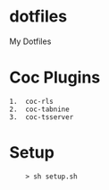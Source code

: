 # dotfiles
My Dotfiles

# Coc Plugins

    1.  coc-rls
    2.  coc-tabnine
    3.  coc-tsserver

# Setup
```
    > sh setup.sh
```
